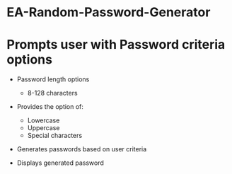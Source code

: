 # EA-Random-Password-Generator

# Prompts user with Password criteria options
* Password length options
    * 8-128 characters
    
* Provides the option of:
    * Lowercase
    * Uppercase
    * Special characters
    
* Generates passwords based on user criteria 

* Displays generated password
